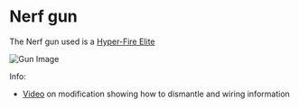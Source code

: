 # Nerf gun

The Nerf gun used is a [Hyper-Fire Elite](https://www.amazon.de/-/en/Hasbro-N-Strike-Hyper-Fire-Blaster-B5573F03/dp/B01N2GMZ3M/ref=sr_1_2?keywords=Nerf+N-Strike+Elite+HyperFire&qid=1678201620&quartzVehicle=802-1348&replacementKeywords=nerf+n-strike+hyperfire&sr=8-2)

![Gun Image](https://m.media-amazon.com/images/I/91KkRAtEPSL._AC_SL1500_.jpg)

Info:
 - [Video](https://www.youtube.com/watch?v=H6EAR7Sc_Ms) on modification showing how to dismantle and wiring information